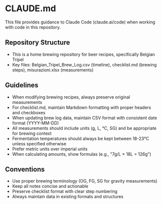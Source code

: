 # CLAUDE.md

This file provides guidance to Claude Code (claude.ai/code) when working with code in this repository.

## Repository Structure
- This is a home brewing repository for beer recipes, specifically Belgian Tripel
- Key files: Belgian_Tripel_Brew_Log.csv (timeline), checklist.md (brewing steps), misurazioni.xlsx (measurements)

## Guidelines
- When modifying brewing recipes, always preserve original measurements
- For checklist.md, maintain Markdown formatting with proper headers and checkboxes
- When updating brew log data, maintain CSV format with consistent date format (YYYY-MM-DD)
- All measurements should include units (g, L, °C, SG) and be appropriate for brewing context
- Fermentation temperatures should always be kept between 18-23°C unless specified otherwise
- Prefer metric units over imperial units
- When calculating amounts, show formulas (e.g., "7g/L × 18L = 126g")

## Conventions
- Use proper brewing terminology (OG, FG, SG for gravity measurements)
- Keep all notes concise and actionable
- Preserve checklist format with clear step numbering
- Always maintain data in existing formats and structures